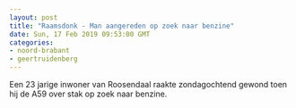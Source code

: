 ```yaml
---
layout: post
title: "Raamsdonk - Man aangereden op zoek naar benzine"
date: Sun, 17 Feb 2019 09:53:00 GMT
categories: 
- noord-brabant 
- geertruidenberg 
---
```


Een 23 jarige inwoner van Roosendaal raakte zondagochtend gewond toen hij de A59 over stak op zoek naar benzine.

